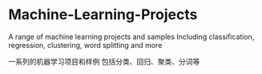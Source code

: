 # Machine-Learning-Projects
A range of machine learning projects and samples
Including classification, regression, clustering, word splitting and more

一系列的机器学习项目和样例
包括分类、回归、聚类、分词等
